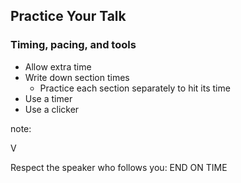 ## Practice Your Talk

### Timing, pacing, and tools

* Allow extra time
* Write down section times
  * Practice each section separately to hit its time
* Use a timer
* Use a clicker

note:

V

Respect the speaker who follows you: END ON TIME
